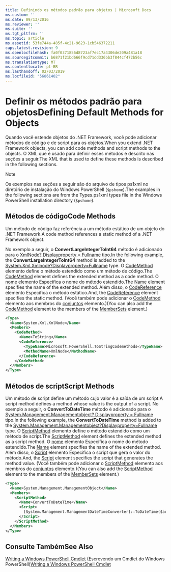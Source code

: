 ```yaml
---
title: Definindo os métodos padrão para objetos | Microsoft Docs
ms.custom: ''
ms.date: 09/13/2016
ms.reviewer: ''
ms.suite: ''
ms.tgt_pltfrm: ''
ms.topic: article
ms.assetid: 53fe744a-485f-4c21-9623-1cb546372211
caps.latest.revision: 9
ms.openlocfilehash: fa0f0371856d8723af7ec17a4306de209a481a18
ms.sourcegitcommit: b6871f21bd666f9cd71dd336bb3f844cf472b56c
ms.translationtype: MT
ms.contentlocale: pt-BR
ms.lasthandoff: 02/03/2019
ms.locfileid: "56861402"
---
```

# <a name="defining-default-methods-for-objects"></a><span data-ttu-id="1c005-102">Definir os métodos padrão para objetos</span><span class="sxs-lookup"><span data-stu-id="1c005-102">Defining Default Methods for Objects</span></span>

<span data-ttu-id="1c005-103">Quando você estende objetos do .NET Framework, você pode adicionar métodos de código e de script para os objetos.</span><span class="sxs-lookup"><span data-stu-id="1c005-103">When you extend .NET Framework objects, you can add code methods and script methods to the objects.</span></span> <span data-ttu-id="1c005-104">O XML que é usado para definir esses métodos é descrito nas seções a seguir.</span><span class="sxs-lookup"><span data-stu-id="1c005-104">The XML that is used to define these methods is described in the following sections.</span></span>

> [!NOTE]
> <span data-ttu-id="1c005-105">Os exemplos nas seções a seguir são do arquivo de tipos ps1xml no diretório de instalação do Windows PowerShell (`$pshome`).</span><span class="sxs-lookup"><span data-stu-id="1c005-105">The examples in the following sections are from the Types.ps1xml types file in the Windows PowerShell installation directory (`$pshome`).</span></span>

## <a name="code-methods"></a><span data-ttu-id="1c005-106">Métodos de código</span><span class="sxs-lookup"><span data-stu-id="1c005-106">Code Methods</span></span>

<span data-ttu-id="1c005-107">Um método de código faz referência a um método estático de um objeto do .NET Framework.</span><span class="sxs-lookup"><span data-stu-id="1c005-107">A code method references a static method of a .NET Framework object.</span></span>

<span data-ttu-id="1c005-108">No exemplo a seguir, o **ConvertLargeIntegerToInt64** método é adicionado para o [XmlNode? Displayproperty = Fullname](/dotnet/api/System.Xml.XmlNode) tipo.</span><span class="sxs-lookup"><span data-stu-id="1c005-108">In the following example, the **ConvertLargeIntegerToInt64** method is added to the [System.Xml.Xmlnode?Displayproperty=Fullname](/dotnet/api/System.Xml.XmlNode) type.</span></span> <span data-ttu-id="1c005-109">O [CodeMethod](http://msdn.microsoft.com/en-us/1ea9b031-bbcf-4e35-b497-bf30fa0b1b05) elemento define o método estendido como um método de código.</span><span class="sxs-lookup"><span data-stu-id="1c005-109">The [CodeMethod](http://msdn.microsoft.com/en-us/1ea9b031-bbcf-4e35-b497-bf30fa0b1b05) element defines the extended method as a code method.</span></span> <span data-ttu-id="1c005-110">O [nome](http://msdn.microsoft.com/en-us/b58e9d21-c8c9-49a5-909e-9c1cfc64f873) elemento Especifica o nome do método estendido.</span><span class="sxs-lookup"><span data-stu-id="1c005-110">The [Name](http://msdn.microsoft.com/en-us/b58e9d21-c8c9-49a5-909e-9c1cfc64f873) element specifies the name of the extended method.</span></span> <span data-ttu-id="1c005-111">Além disso, o [CodeReference](http://msdn.microsoft.com/en-us/70017b85-18d2-4f55-8357-92f309d5618b) elemento Especifica o método estático.</span><span class="sxs-lookup"><span data-stu-id="1c005-111">And, the [CodeReference](http://msdn.microsoft.com/en-us/70017b85-18d2-4f55-8357-92f309d5618b) element specifies the static method.</span></span> <span data-ttu-id="1c005-112">(Você também pode adicionar o [CodeMethod](http://msdn.microsoft.com/en-us/1ea9b031-bbcf-4e35-b497-bf30fa0b1b05) elemento aos membros do [conjuntos](http://msdn.microsoft.com/en-us/46a50fb5-e150-4c03-8584-e1b53e4d49e3) elemento.)</span><span class="sxs-lookup"><span data-stu-id="1c005-112">(You can also add the [CodeMethod](http://msdn.microsoft.com/en-us/1ea9b031-bbcf-4e35-b497-bf30fa0b1b05) element to the members of the [MemberSets](http://msdn.microsoft.com/en-us/46a50fb5-e150-4c03-8584-e1b53e4d49e3) element.)</span></span>

```xml
<Type>
  <Name>System.Xml.XmlNode</Name>
  <Members>
    <CodeMethod>
      <Name>ToString</Name>
      <CodeReference>
        <TypeName>Microsoft.PowerShell.ToStringCodemethods</TypeName>
        <MethodName>XmlNode</MethodName>
      </CodeReference>
    </CodeMethod>
  </Members>
</Type>
```

## <a name="script-methods"></a><span data-ttu-id="1c005-113">Métodos de script</span><span class="sxs-lookup"><span data-stu-id="1c005-113">Script Methods</span></span>

<span data-ttu-id="1c005-114">Um método de script define um método cujo valor é a saída de um script.</span><span class="sxs-lookup"><span data-stu-id="1c005-114">A script method defines a method whose value is the output of a script.</span></span> <span data-ttu-id="1c005-115">No exemplo a seguir, o **ConvertToDateTime** método é adicionado para o [System.Management.Managementobject? Displayproperty = Fullname](/dotnet/api/System.Management.ManagementObject) tipo.</span><span class="sxs-lookup"><span data-stu-id="1c005-115">In the following example, the **ConvertToDateTime** method is added to the [System.Management.Managementobject?Displayproperty=Fullname](/dotnet/api/System.Management.ManagementObject) type.</span></span> <span data-ttu-id="1c005-116">O [ScriptMethod](http://msdn.microsoft.com/en-us/59f8160f-bc95-42f0-92e2-b16a616bc65c) elemento define o método estendido como um método de script.</span><span class="sxs-lookup"><span data-stu-id="1c005-116">The [ScriptMethod](http://msdn.microsoft.com/en-us/59f8160f-bc95-42f0-92e2-b16a616bc65c) element defines the extended method as a script method.</span></span> <span data-ttu-id="1c005-117">O [nome](http://msdn.microsoft.com/en-us/b58e9d21-c8c9-49a5-909e-9c1cfc64f873) elemento Especifica o nome do método estendido.</span><span class="sxs-lookup"><span data-stu-id="1c005-117">The [Name](http://msdn.microsoft.com/en-us/b58e9d21-c8c9-49a5-909e-9c1cfc64f873) element specifies the name of the extended method.</span></span> <span data-ttu-id="1c005-118">Além disso, o [Script](http://msdn.microsoft.com/en-us/1937ad1b-bb2b-4512-9864-01fc0767d46f) elemento Especifica o script que gera o valor do método.</span><span class="sxs-lookup"><span data-stu-id="1c005-118">And, the [Script](http://msdn.microsoft.com/en-us/1937ad1b-bb2b-4512-9864-01fc0767d46f) element specifies the script that generates the method value.</span></span> <span data-ttu-id="1c005-119">(Você também pode adicionar o [ScriptMethod](http://msdn.microsoft.com/en-us/59f8160f-bc95-42f0-92e2-b16a616bc65c) elemento aos membros do [conjuntos](http://msdn.microsoft.com/en-us/46a50fb5-e150-4c03-8584-e1b53e4d49e3) elemento.)</span><span class="sxs-lookup"><span data-stu-id="1c005-119">(You can also add the [ScriptMethod](http://msdn.microsoft.com/en-us/59f8160f-bc95-42f0-92e2-b16a616bc65c) element to the members of the [MemberSets](http://msdn.microsoft.com/en-us/46a50fb5-e150-4c03-8584-e1b53e4d49e3) element.)</span></span>

```xml
<Type>
  <Name>System.Management.ManagementObject</Name>
  <Members>
    <ScriptMethod>
      <Name>ConvertToDateTime</Name>
      <Script>
        [System.Management.ManagementDateTimeConverter]::ToDateTime($args[0])
      </Script>
    </ScriptMethod>
  </Members>
</Type>
```

## <a name="see-also"></a><span data-ttu-id="1c005-120">Consulte Também</span><span class="sxs-lookup"><span data-stu-id="1c005-120">See Also</span></span>

<span data-ttu-id="1c005-121">[Writing a Windows PowerShell Cmdlet](./writing-a-windows-powershell-cmdlet.md) (Escrevendo um Cmdlet do Windows PowerShell)</span><span class="sxs-lookup"><span data-stu-id="1c005-121">[Writing a Windows PowerShell Cmdlet](./writing-a-windows-powershell-cmdlet.md)</span></span>